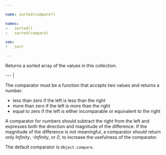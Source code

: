 ```yaml
---

name: sorted(compare?)

names:
-   sorted()
-   sorted(compare)

see:
-   sort

---
```


Returns a sorted array of the values in this collection.

--- |

The comparator must be a function that accepts two values and returns a number.

-   less than zero if the left is less than the right
-   more than zero if the left is more than the right
-   equal to zero if the left is either incomparable or equivalent to the right

A comparator for numbers should subtract the right from the left and expresses
both the direction and magnitude of the difference.
If the magnitude of the difference is not meaningful, a comparator *should*
return only *Infinity*, *-Infinity*, or *0*, to increase the usefulness of the
comparator.

The default comparator is `Object.compare`.

